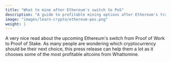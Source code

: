```yaml
---
title: "What to mine after Ethereum's switch to PoS"
description: "A guide to profitable mining options after Ethereum's transition to Proof of Stake"
image: "images/learn-crypto/ethereum-pos.png"
weight: 1
---
```


A very nice read about the upcoming Ethereum's switch from Proof of Work to Proof of Stake. As many people are wondering which cryptocurrency should be their next choice, this press release can help them a lot as it chooses some of the most profitable altcoins from Whattomine.